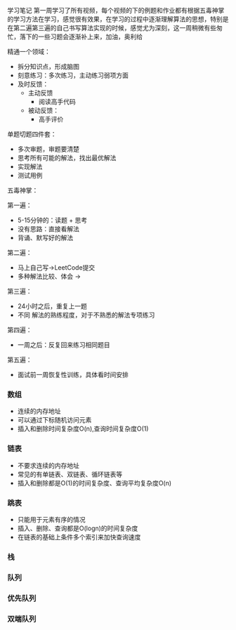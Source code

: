 学习笔记
第一周学习了所有视频，每个视频的下的例题和作业都有根据五毒神掌的学习方法在学习，感觉很有效果，在学习的过程中逐渐理解算法的思想，特别是在第二遍第三遍的自己书写算法实现的时候，感觉尤为深刻，这一周稍微有些匆忙，落下的一些习题会逐渐补上来，加油，奥利给

精通一个领域：

- 拆分知识点，形成脑图
- 刻意练习：多次练习，主动练习弱项方面
- 及时反馈：
  - 主动反馈
    - 阅读高手代码
  - 被动反馈：
    - 高手评价

单题切题四件套：

- 多次审题，审题要清楚
- 思考所有可能的解法，找出最优解法
- 实现解法
- 测试用例

五毒神掌：

第一遍：

-  5-15分钟的：读题 + 思考
-  没有思路：直接看解法
-  背诵、默写好的解法

第二遍：

- 马上自己写->LeetCode提交
- 多种解法比较、体会 -> 

第三遍：

- 24小时之后，重复上一题
- 不同 解法的熟练程度，对于不熟悉的解法专项练习

第四遍：

- 一周之后：反复回来练习相同题目

第五遍：

- 面试前一周恢复性训练，具体看时间安排

### 数组
- 连续的内存地址
- 可以通过下标随机访问元素
- 插入和删除时间复杂度O(n),查询时间复杂度O(1)

### 链表
- 不要求连续的内存地址
- 常见的有单链表、双链表、循环链表等
- 插入和删除都是O(1)的时间复杂度、查询平均复杂度O(n)

### 跳表
- 只能用于元素有序的情况
- 插入、删除、查询都是O(logn)的时间复杂度
- 在链表的基础上条件多个索引来加快查询速度 

### 栈 

### 队列

### 优先队列

### 双端队列
